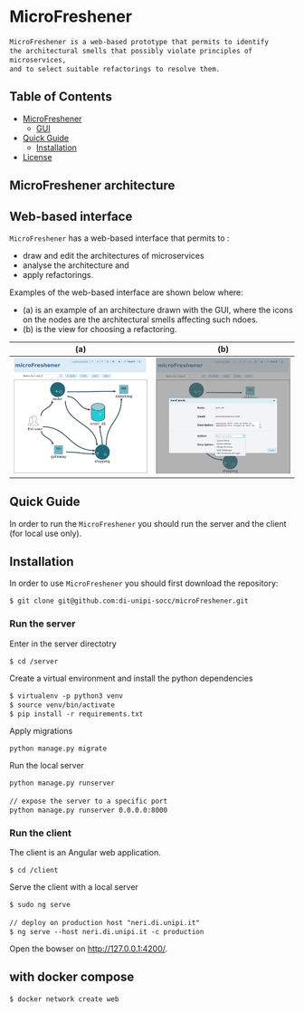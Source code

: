 # MicroFreshener

```
MicroFreshener is a web-based prototype that permits to identify
the architectural smells that possibly violate principles of microservices, 
and to select suitable refactorings to resolve them.
```


## Table of Contents
- [MicroFreshener](#microfreshener-architecture)
  * [GUI](#web-based-interface)
  <!-- * [Internal architecture](#internal-architecture) -->
- [Quick Guide](#quick-guide)
  * [Installation](#installation)
  <!-- * [Example of usage](#example-of-usage) -->
- [License](#license)

## MicroFreshener architecture

## Web-based interface
`MicroFreshener` has a web-based interface that permits to :
- draw and edit the architectures of microservices
- analyse the architecture and 
- apply refactorings.

Examples of the web-based interface are shown below where:
 - (a) is an example of an architecture drawn with the GUI, where the icons on the nodes  are the architectural smells affecting such ndoes.
 - (b) is the view for choosing a refactoring.

  (a)       |  (b)
:-------------------------:|:-------------------------:
![](./docs/screenshot1.png)  |  ![](./docs/screenshot2.png)

<!-- ## Internal Architecture
`MicroFreshener` architecture is composed by a backend and a frontend.

![](./docs/microFreshener.png) -->


## Quick Guide
In order to run the `MicroFreshener` you should run the server and the client (for local use only).

## Installation
In order to use `MicroFreshener` you should first download the repository:

```
$ git clone git@github.com:di-unipi-socc/microFreshener.git
```

### Run the server
Enter in the server directotry 

```
$ cd /server
```

Create a virtual environment and install the python dependencies

```
$ virtualenv -p python3 venv  
$ source venv/bin/activate 
$ pip install -r requirements.txt 
```

Apply migrations

```
python manage.py migrate

```

Run the local server

```
python manage.py runserver

// expose the server to a specific port
python manage.py runserver 0.0.0.0:8000

```

###  Run the client
The client is an Angular web application.

```
$ cd /client
```

Serve the client with a local server
```
$ sudo ng serve
 
// deploy on production host "neri.di.unipi.it"
$ ng serve --host neri.di.unipi.it -c production 
```

Open the bowser on http://127.0.0.1:4200/.


## with docker compose

```
$ docker network create web
```
